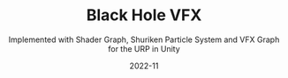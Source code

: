 ---
date: '2022-11'
title: 'Black Hole VFX'
subtitle: 'Implemented with Shader Graph, Shuriken Particle System and VFX Graph for the URP in Unity'
videosNames:
- '1.mp4'
- '2.mp4'
imagesNames:
- '21.jpg'
- '20.jpg'
- '19.jpg'
- '18.jpg'
- '17.jpg'
- '16.jpg'
- '15.jpg'
- '10.jpg'
- '9.jpg'
- '8.jpg'
- '7.jpg'
- '6.jpg'
- '5.jpg'
- '4.jpg'
- '3.jpg'
- '2.jpg'
- '1.jpg'
youtubeVideoIds: 
- '-5LGCh8JF5g'
implementationDetails:
- 'Grabbing the pixels from the Color Buffer from the Opaque Texture using the Scene Color node.'
- 'Noise texture to distort the Screen Position and then use it to sample the Scene Color texture generating an effect similar to a Heat distortion.'
- 'Twirl distortion and 2D rotation to make the Noise texture have a rotation twirl shape.'
- 'Implementing a basic Fresnel Shader to draw the core of the Black Hole.'
- 'Using HDR color and intensity to generate Glow effects, using the Bloom post processing effect.'
- 'Creating a twirl texture to add color to the twirl distortion effect.'
- 'Shuriken Particle System to spawn some additive twirl textures on the accretion disc.'
- 'VFX Graph to render small particles that rotate and collapse into the center of the black hole.'
tags:
- 'Shader Graph'
- 'VFX Graph'
- 'URP'
- 'VFX'
- 'Particle System'
technology: 'UnityEngine'
category: 'Visual Effects'
---